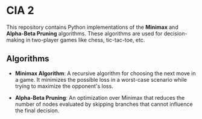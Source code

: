 # CIA 2


This repository contains Python implementations of the **Minimax** and **Alpha-Beta Pruning** algorithms. These algorithms are used for decision-making in two-player games like chess, tic-tac-toe, etc.

## Algorithms

- **Minimax Algorithm**: A recursive algorithm for choosing the next move in a game. It minimizes the possible loss in a worst-case scenario while trying to maximize the opponent's loss.
  
- **Alpha-Beta Pruning**: An optimization over Minimax that reduces the number of nodes evaluated by skipping branches that cannot influence the final decision.
